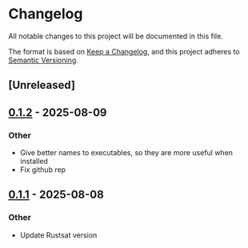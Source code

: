 # Changelog

All notable changes to this project will be documented in this file.

The format is based on [Keep a Changelog](https://keepachangelog.com/en/1.0.0/),
and this project adheres to [Semantic Versioning](https://semver.org/spec/v2.0.0.html).

## [Unreleased]

## [0.1.2](https://github.com/stacs-cp/demystify-rs/compare/demystify-v0.1.1...demystify-v0.1.2) - 2025-08-09

### Other

- Give better names to executables, so they are more useful when installed
- Fix github rep

## [0.1.1](https://github.com/stacs-cp/demystify-rs/compare/demystify-v0.1.0...demystify-v0.1.1) - 2025-08-08

### Other

- Update Rustsat version
